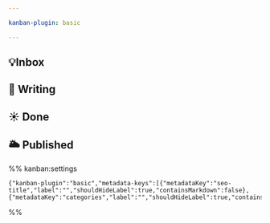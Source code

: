 ```yaml
---

kanban-plugin: basic

---
```


## 💡Inbox



## 🔆 Writing



## ☀️ Done



## 🌥 Published





%% kanban:settings
```
{"kanban-plugin":"basic","metadata-keys":[{"metadataKey":"seo-title","label":"","shouldHideLabel":true,"containsMarkdown":false},{"metadataKey":"categories","label":"","shouldHideLabel":true,"containsMarkdown":false}]}
```
%%